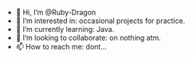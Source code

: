 - 👋 Hi, I’m @Ruby-Dragon
- 👀 I’m interested in: occasional projects for practice.
- 🌱 I’m currently learning: Java.
- 💞️ I’m looking to collaborate: on nothing atm.
- 📫 How to reach me: dont...

<!---
Ruby-Dragon/Ruby-Dragon is a ✨ special ✨ repository because its `README.md` (this file) appears on your GitHub profile.
You can click the Preview link to take a look at your changes.
--->
